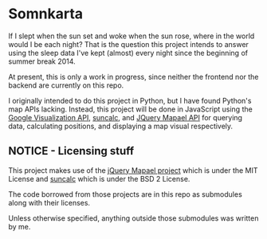 # Somnkarta
If I slept when the sun set and woke when the sun rose, where in the world would I be each night? That is the question this project intends to answer using the sleep data I've kept (almost) every night since the beginning of summer break 2014.

At present, this is only a work in progress, since neither the frontend nor the backend are currently on this repo.

I originally intended to do this project in Python, but I have found Python's map APIs lacking. Instead, this project will be done in JavaScript using the [Google Visualization API](https://developers.google.com/chart/interactive/docs/reference), [suncalc](https://github.com/mourner/suncalc), and [JQuery Mapael API](https://github.com/neveldo/jQuery-Mapael) for querying data, calculating positions, and displaying a map visual respectively. 

## NOTICE - Licensing stuff 
This project makes use of the [jQuery Mapael project](https://github.com/neveldo/jQuery-Mapael) which is under the MIT License and [suncalc](https://github.com/mourner/suncalc) which is under the BSD 2 License.

The code borrowed from those projects are in this repo as submodules along with their licenses.

Unless otherwise specified, anything outside those submodules was written by me.
